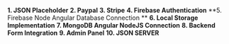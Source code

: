 **1. JSON Placeholder**
**2. Paypal**
**3. Stripe**
**4. Firebase Authentication**
**5. Firebase Node Angular Database Connection **
**6. Local Storage Implementation**
**7. MongoDB Angular NodeJS Connection**
**8. Backend Form Integration**
**9. Admin Panel**
**10. JSON SERVER**

